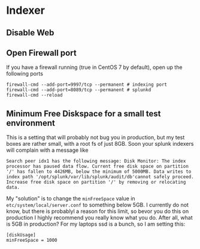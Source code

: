 # Indexer

## Disable Web

## Open Firewall port
If you have a firewall running (true in CentOS 7 by default), open up the following ports
```
firewall-cmd --add-port=9997/tcp --permanent # indexing port
firewall-cmd --add-port=8089/tcp --permanent # splunkd
firewall-cmd --reload
```

## Minimum Free Diskspace for a small test environment
This is a setting that will probably not bug you in production, but my test boxes are rather small, with a root fs of just 8GB. Soon your splunk indexers will complain with a message like

```
Search peer idx1 has the following message: Disk Monitor: The index processor has paused data flow. Current free disk space on partition '/' has fallen to 4426MB, below the minimum of 5000MB. Data writes to index path '/opt/splunk/var/lib/splunk/audit/db'cannot safely proceed. Increase free disk space on partition '/' by removing or relocating data.
```

My "solution" is to change the `minFreeSpace` value in `etc/system/local/server.conf` to something below 5GB. I currently do not know, but there is probablyl a reason for this limit, so bevor 
you do this on production I highly recommend you really know what you do. After all, what is 5GB in production? For my laptops ssd is a bunch, so I am setting this:
```
[diskUsage]
minFreeSpace = 1000
```

